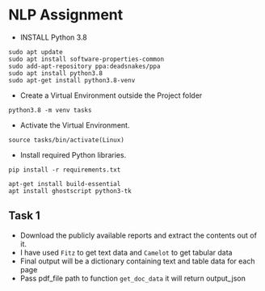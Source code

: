 # NLP Assignment

- INSTALL Python 3.8

```
sudo apt update
sudo apt install software-properties-common
sudo add-apt-repository ppa:deadsnakes/ppa
sudo apt install python3.8
sudo apt-get install python3.8-venv
```

- Create a Virtual Environment outside the Project folder

```python3.8 -m venv tasks```

- Activate the Virtual Environment.

```source tasks/bin/activate(Linux)```


- Install required Python libraries.

```
pip install -r requirements.txt

apt-get install build-essential
apt install ghostscript python3-tk
```


## Task 1

- Download the publicly available reports and extract the contents out of it.  
- I have used `Fitz` to get text data and `Camelot` to get tabular data
- Final output will be a dictionary containing text and table data for each page
- Pass pdf_file path to function `get_doc_data` it will return output_json


